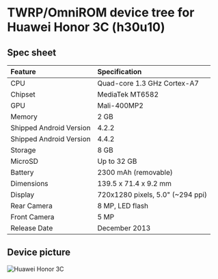 # TWRP/OmniROM device tree for Huawei Honor 3C (h30u10)

## Spec sheet

| Feature                 | Specification                     |
| :---------------------- | :-------------------------------- |
| CPU                     | Quad-core 1.3 GHz Cortex-A7       |
| Chipset                 | MediaTek MT6582                   |
| GPU                     | Mali-400MP2                       |
| Memory                  | 2 GB                              |
| Shipped Android Version | 4.2.2                             |
| Shipped Android Version | 4.4.2                             |
| Storage                 | 8 GB                              |
| MicroSD                 | Up to 32 GB                       |
| Battery                 | 2300 mAh (removable)              |
| Dimensions              | 139.5 x 71.4 x 9.2 mm             |
| Display                 | 720x1280 pixels, 5.0" (~294 ppi)  |
| Rear Camera             | 8 MP, LED flash                   |
| Front Camera            | 5 MP                              |
| Release Date            | December 2013                      |

## Device picture

![Huawei Honor 3C](http://i.imgur.com/NCeuiuW.jpg "Huawei Honor 3C")
